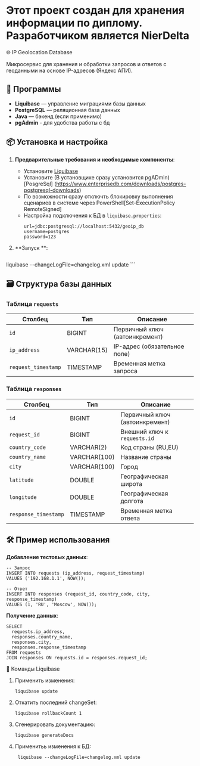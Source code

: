 # Этот проект создан для хранения информации по диплому. Разработчиком является NierDelta

🌐 IP Geolocation Database 

Микросервис для хранения и обработки запросов и ответов с геоданными на основе IP-адресов (Яндекс АПИ).

## 🚀 Программы

- **Liquibase** — управление миграциями базы данных
- **PostgreSQL** — реляционная база данных
- **Java** — бэкенд (если применимо)
- **pgAdmin** - для удобства работы с бд
## 📦 Установка и настройка

1. **Предварительные требования и необходимые компоненты**:
   - Установите [Liquibase](https://www.liquibase.org/download)
   - Установите (В установщике сразу установится pgADmin) [PosgreSql] (https://www.enterprisedb.com/downloads/postgres-postgresql-downloads)
   - По возможности сразу отключть блокировку выполнения сценариев в системе через PowerShell[Set-ExecutionPolicy RemoteSigned]
   - Настройка подключения к БД в `liquibase.properties`:
     ```properties
     url=jdbc:postgresql://localhost:5432/geoip_db
     username=postgres
     password=123
     ```

2. **Запуск **:
	```
 liquibase --changeLogFile=changelog.xml update
	```
## 🗃️ Структура базы данных

### Таблица `requests`
| Столбец             | Тип         | Описание                  |
|---------------------|-------------|---------------------------|
| `id`                | BIGINT      | Первичный ключ (автоинкремент) |
| `ip_address`        | VARCHAR(15) | IP-адрес (обязательное поле) |
| `request_timestamp` | TIMESTAMP   | Временная метка запроса    |

### Таблица `responses`
| Столбец               | Тип          | Описание                  |
|-----------------------|--------------|---------------------------|
| `id`                  | BIGINT       | Первичный ключ (автоинкремент) |
| `request_id`          | BIGINT       | Внешний ключ к `requests.id` |
| `country_code`        | VARCHAR(2)   | Код страны (RU,EU) |
| `country_name`        | VARCHAR(100) | Название страны           |
| `city`                | VARCHAR(100) | Город                     |
| `latitude`            | DOUBLE       | Географическая широта     |
| `longitude`           | DOUBLE       | Географическая долгота    |
| `response_timestamp`  | TIMESTAMP    | Временная метка ответа    |

## 🛠️ Пример использования

**Добавление тестовых данных**:
```
-- Запрос
INSERT INTO requests (ip_address, request_timestamp)
VALUES ('192.168.1.1', NOW());

-- Ответ
INSERT INTO responses (request_id, country_code, city, response_timestamp)
VALUES (1, 'RU', 'Moscow', NOW());
```

**Получение данных**:
```
SELECT 
  requests.ip_address,
  responses.country_name,
  responses.city,
  responses.response_timestamp
FROM requests
JOIN responses ON requests.id = responses.request_id;
```

🔄 Команды Liquibase

1. Применить изменения:
   ```
   liquibase update
   ```

2. Откатить последний changeSet:
   ```
   liquibase rollbackCount 1
   ```

3. Сгенерировать документацию:
   ```
   liquibase generateDocs
   ```

4. Применитьь изменения к БД:
   ```
    liquibase --changeLogFile=changelog.xml update
   ```
